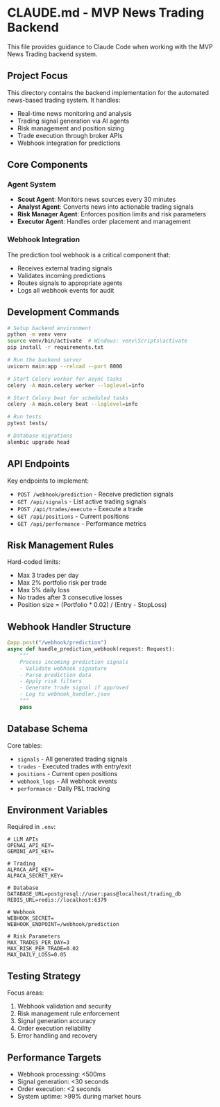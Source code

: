 # CLAUDE.md - MVP News Trading Backend

This file provides guidance to Claude Code when working with the MVP News Trading backend system.

## Project Focus

This directory contains the backend implementation for the automated news-based trading system. It handles:
- Real-time news monitoring and analysis
- Trading signal generation via AI agents
- Risk management and position sizing
- Trade execution through broker APIs
- Webhook integration for predictions

## Core Components

### Agent System
- **Scout Agent**: Monitors news sources every 30 minutes
- **Analyst Agent**: Converts news into actionable trading signals
- **Risk Manager Agent**: Enforces position limits and risk parameters
- **Executor Agent**: Handles order placement and management

### Webhook Integration
The prediction tool webhook is a critical component that:
- Receives external trading signals
- Validates incoming predictions
- Routes signals to appropriate agents
- Logs all webhook events for audit

## Development Commands

```bash
# Setup backend environment
python -m venv venv
source venv/bin/activate  # Windows: venv\Scripts\activate
pip install -r requirements.txt

# Run the backend server
uvicorn main:app --reload --port 8000

# Start Celery worker for async tasks
celery -A main.celery worker --loglevel=info

# Start Celery beat for scheduled tasks
celery -A main.celery beat --loglevel=info

# Run tests
pytest tests/

# Database migrations
alembic upgrade head
```

## API Endpoints

Key endpoints to implement:
- `POST /webhook/prediction` - Receive prediction signals
- `GET /api/signals` - List active trading signals
- `POST /api/trades/execute` - Execute a trade
- `GET /api/positions` - Current positions
- `GET /api/performance` - Performance metrics

## Risk Management Rules

Hard-coded limits:
- Max 3 trades per day
- Max 2% portfolio risk per trade
- Max 5% daily loss
- No trades after 3 consecutive losses
- Position size = (Portfolio * 0.02) / (Entry - StopLoss)

## Webhook Handler Structure

```python
@app.post("/webhook/prediction")
async def handle_prediction_webhook(request: Request):
    """
    Process incoming prediction signals
    - Validate webhook signature
    - Parse prediction data
    - Apply risk filters
    - Generate trade signal if approved
    - Log to webhook_handler.json
    """
    pass
```

## Database Schema

Core tables:
- `signals` - All generated trading signals
- `trades` - Executed trades with entry/exit
- `positions` - Current open positions
- `webhook_logs` - All webhook events
- `performance` - Daily P&L tracking

## Environment Variables

Required in `.env`:
```
# LLM APIs
OPENAI_API_KEY=
GEMINI_API_KEY=

# Trading
ALPACA_API_KEY=
ALPACA_SECRET_KEY=

# Database
DATABASE_URL=postgresql://user:pass@localhost/trading_db
REDIS_URL=redis://localhost:6379

# Webhook
WEBHOOK_SECRET=
WEBHOOK_ENDPOINT=/webhook/prediction

# Risk Parameters
MAX_TRADES_PER_DAY=3
MAX_RISK_PER_TRADE=0.02
MAX_DAILY_LOSS=0.05
```

## Testing Strategy

Focus areas:
1. Webhook validation and security
2. Risk management rule enforcement
3. Signal generation accuracy
4. Order execution reliability
5. Error handling and recovery

## Performance Targets

- Webhook processing: <500ms
- Signal generation: <30 seconds
- Order execution: <2 seconds
- System uptime: >99% during market hours